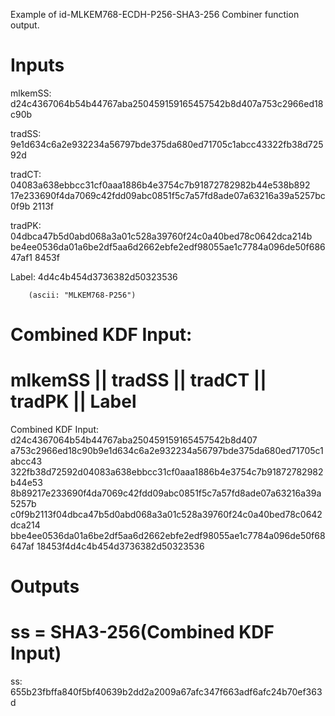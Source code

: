 Example of id-MLKEM768-ECDH-P256-SHA3-256 Combiner function output.

# Inputs
mlkemSS:
d24c4367064b54b44767aba250459159165457542b8d407a753c2966ed18c90b

tradSS:
9e1d634c6a2e932234a56797bde375da680ed71705c1abcc43322fb38d72592d

tradCT:  04083a638ebbcc31cf0aaa1886b4e3754c7b91872782982b44e538b892
17e233690f4da7069c42fdd09abc0851f5c7a57fd8ade07a63216a39a5257bc0f9b
2113f

tradPK:  04dbca47b5d0abd068a3a01c528a39760f24c0a40bed78c0642dca214b
be4ee0536da01a6be2df5aa6d2662ebfe2edf98055ae1c7784a096de50f68647af1
8453f

Label:  4d4c4b454d3736382d50323536

        (ascii: "MLKEM768-P256")


# Combined KDF Input:
#  mlkemSS || tradSS || tradCT || tradPK || Label

Combined KDF Input: d24c4367064b54b44767aba250459159165457542b8d407
a753c2966ed18c90b9e1d634c6a2e932234a56797bde375da680ed71705c1abcc43
322fb38d72592d04083a638ebbcc31cf0aaa1886b4e3754c7b91872782982b44e53
8b89217e233690f4da7069c42fdd09abc0851f5c7a57fd8ade07a63216a39a5257b
c0f9b2113f04dbca47b5d0abd068a3a01c528a39760f24c0a40bed78c0642dca214
bbe4ee0536da01a6be2df5aa6d2662ebfe2edf98055ae1c7784a096de50f68647af
18453f4d4c4b454d3736382d50323536


# Outputs
# ss = SHA3-256(Combined KDF Input)

ss:
655b23fbffa840f5bf40639b2dd2a2009a67afc347f663adf6afc24b70ef363d
